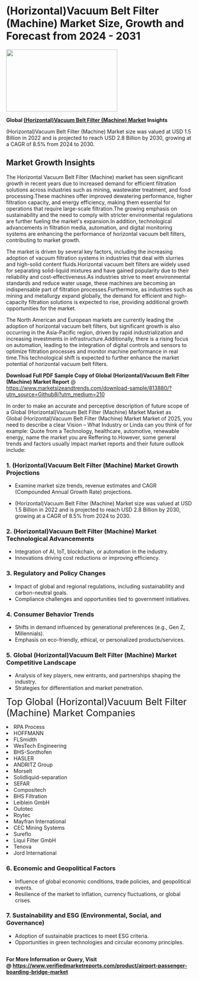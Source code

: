 <H1>(Horizontal)Vacuum Belt Filter (Machine) Market Size, Growth and Forecast from 2024 - 2031</H1><img class="aligncenter size-medium wp-image-584254" src="https://thirdeyenews.in/wp-content/uploads/2024/09/Global-Market-Research-300x168.jpeg" alt="" width="300" height="168" /><p><strong>Global&nbsp;<a href="https://www.marketsizeandtrends.com/download-sample/813880/?utm_source=Github8j?utm_medium=210">(Horizontal)Vacuum Belt Filter (Machine) Market</a> Insights</strong></p><p>(Horizontal)Vacuum Belt Filter (Machine) Market size was valued at USD 1.5 Billion in 2022 and is projected to reach USD 2.8 Billion by 2030, growing at a CAGR of 8.5% from 2024 to 2030.</p><p><h2>Market Growth Insights</h2> <p>The Horizontal Vacuum Belt Filter (Machine) market has seen significant growth in recent years due to increased demand for efficient filtration solutions across industries such as mining, wastewater treatment, and food processing.These machines offer improved dewatering performance, higher filtration capacity, and energy efficiency, making them essential for operations that require large-scale filtration.The growing emphasis on sustainability and the need to comply with stricter environmental regulations are further fueling the market's expansion.In addition, technological advancements in filtration media, automation, and digital monitoring systems are enhancing the performance of horizontal vacuum belt filters, contributing to market growth.</p> <p>The market is driven by several key factors, including the increasing adoption of vacuum filtration systems in industries that deal with slurries and high-solid content fluids.Horizontal vacuum belt filters are widely used for separating solid-liquid mixtures and have gained popularity due to their reliability and cost-effectiveness.As industries strive to meet environmental standards and reduce water usage, these machines are becoming an indispensable part of filtration processes.Furthermore, as industries such as mining and metallurgy expand globally, the demand for efficient and high-capacity filtration solutions is expected to rise, providing additional growth opportunities for the market.</p> <p>The North American and European markets are currently leading the adoption of horizontal vacuum belt filters, but significant growth is also occurring in the Asia-Pacific region, driven by rapid industrialization and increasing investments in infrastructure.Additionally, there is a rising focus on automation, leading to the integration of digital controls and sensors to optimize filtration processes and monitor machine performance in real time.This technological shift is expected to further enhance the market potential of horizontal vacuum belt filters.</p> <p><span class=""><strong>Download Full PDF Sample Copy of Global (Horizontal)Vacuum Belt Filter (Machine) Market Report</strong> @ <a href="https://www.marketsizeandtrends.com/download-sample/813880/?utm_source=Github8j?utm_medium=210" target="_blank">https://www.marketsizeandtrends.com/download-sample/813880/?utm_source=Github8j?utm_medium=210</a></span></p><p>In order to make an accurate and perceptive description of future scope of a Global&nbsp;(Horizontal)Vacuum Belt Filter (Machine) Market Market as Global&nbsp;(Horizontal)Vacuum Belt Filter (Machine) Market Market of 2025, you need to describe a clear Vision &ndash; What Industry or Linda can you think of for example: Quote from a Technology, healthcare, automotive, renewable energy, name the market you are Reffering to.However, some general trends and factors usually impact market reports and their future outlook include:</p><h3>1.&nbsp;<strong>(Horizontal)Vacuum Belt Filter (Machine) Market Growth Projections</strong></h3><ul><li>Examine market size trends, revenue estimates and CAGR (Compounded Annual Growth Rate) projections.</li><li><p>(Horizontal)Vacuum Belt Filter (Machine) Market size was valued at USD 1.5 Billion in 2022 and is projected to reach USD 2.8 Billion by 2030, growing at a CAGR of 8.5% from 2024 to 2030.</p></li></ul><h3>2.&nbsp;<strong>(Horizontal)Vacuum Belt Filter (Machine) Market Technological Advancements</strong></h3><ul><li>Integration of AI, IoT, blockchain, or automation in the industry.</li><li>Innovations driving cost reductions or improving efficiency.</li></ul><h3>3.&nbsp;<strong>Regulatory and Policy Changes</strong></h3><ul><li>Impact of global and regional regulations, including sustainability and carbon-neutral goals.</li><li>Compliance challenges and opportunities tied to government initiatives.</li></ul><h3>4.&nbsp;<strong>Consumer Behavior Trends</strong></h3><ul><li>Shifts in demand influenced by generational preferences (e.g., Gen Z, Millennials).</li><li>Emphasis on eco-friendly, ethical, or personalized products/services.</li></ul><h3>5.&nbsp;<strong>Global (Horizontal)Vacuum Belt Filter (Machine) Market Competitive Landscape</strong></h3><ul><li>Analysis of key players, new entrants, and partnerships shaping the industry.</li><li>Strategies for differentiation and market penetration.</li></ul><p data-pm-slice="1 1 []"><span style="color: inherit; font-family: inherit; font-size: 25px;">Top Global (Horizontal)Vacuum Belt Filter (Machine) Market Companies</span></p><div class="" data-test-id=""><p><li>RPA Process</li><li> HOFFMANN</li><li> FLSmidth</li><li> WesTech Engineering</li><li> BHS-Sonthofen</li><li> HASLER</li><li> ANDRITZ Group</li><li> Morselt</li><li> Solidliquid-separation</li><li> SEFAR</li><li> Compositech</li><li> BHS Filtration</li><li> Leiblein GmbH</li><li> Outotec</li><li> Roytec</li><li> Mayfran International</li><li> CEC Mining Systems</li><li> Sureflo</li><li> Liqui Filter GmbH</li><li> Tenova</li><li> Jord International</li></p></div><h3>6.&nbsp;<strong>Economic and Geopolitical Factors</strong></h3><ul><li>Influence of global economic conditions, trade policies, and geopolitical events.</li><li>Resilience of the market to inflation, currency fluctuations, or global crises.</li></ul><h3>7.&nbsp;<strong>Sustainability and ESG (Environmental, Social, and Governance)</strong></h3><ul><li>Adoption of sustainable practices to meet ESG criteria.</li><li>Opportunities in green technologies and circular economy principles.</li></ul><h2><strong style="font-size: 14px;">For More Information or Query, Visit @&nbsp;</strong><a style="background-color: #ffffff; font-size: 14px;" href="https://www.marketsizeandtrends.com/report/Horizontal-Vacuum-Belt-Filter-Machine-Market-market/" target="_blank">https://www.verifiedmarketreports.com/product/airport-passenger-boarding-bridge-market</a></h2>